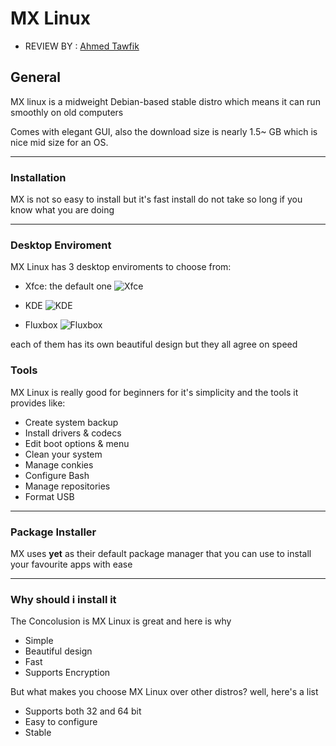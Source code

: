 # MX Linux

- REVIEW BY : [Ahmed Tawfik](https://github.com/v01dc0d3)

## General

MX linux is a midweight Debian-based stable distro which means it can run smoothly on old computers

Comes with elegant GUI, also the download size is nearly 1.5~ GB which is nice mid size for an OS.

---

### Installation

MX is not so easy to install but it's fast install do not take so long if you know what you are doing

---

### Desktop Enviroment

MX Linux has 3 desktop enviroments to choose from:

- Xfce: the default one
  ![Xfce](https://i.redd.it/ombpzrxfikh51.png)
- KDE ![KDE](https://www.debugpoint.com/blog/wp-content/uploads/2020/08/MX-Linux-KDE-Edition-with-Dark-Theme.jpg)

- Fluxbox
    ![Fluxbox](https://i.imgur.com/Jgz1gGZ.jpg)

each of them has its own beautiful design but they all agree on speed

### Tools
  
MX Linux is really good for beginners for it's simplicity and the tools it provides like:

- Create system backup
- Install drivers & codecs
- Edit boot options & menu
- Clean your system
- Manage conkies
- Configure Bash
- Manage repositories
- Format USB

---

### Package Installer

MX uses **yet** as their default package manager that you can use to install your favourite apps with ease

---

### Why should i install it

The Concolusion is MX Linux is great and here is why

- Simple
- Beautiful design
- Fast
- Supports Encryption

But what makes you choose MX Linux over other distros? well, here's a list

- Supports both 32 and 64 bit
- Easy to configure
- Stable